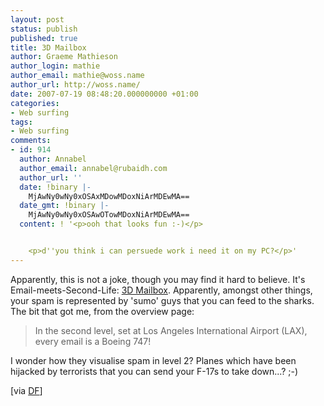 ```yaml
---
layout: post
status: publish
published: true
title: 3D Mailbox
author: Graeme Mathieson
author_login: mathie
author_email: mathie@woss.name
author_url: http://woss.name/
date: 2007-07-19 08:48:20.000000000 +01:00
categories:
- Web surfing
tags:
- Web surfing
comments:
- id: 914
  author: Annabel
  author_email: annabel@rubaidh.com
  author_url: ''
  date: !binary |-
    MjAwNy0wNy0xOSAxMDowMDoxNiArMDEwMA==
  date_gmt: !binary |-
    MjAwNy0wNy0xOSAwOTowMDoxNiArMDEwMA==
  content: ! '<p>ooh that looks fun :-)</p>


    <p>d''you think i can persuede work i need it on my PC?</p>'
---
```

Apparently, this is not a joke, though you may find it hard to believe.  It's Email-meets-Second-Life: [3D Mailbox](http://www.3dmailbox.com/).  Apparently, amongst other things, your spam is represented by 'sumo' guys that you can feed to the sharks.  The bit that got me, from the overview page:

> In the second level, set at Los Angeles International Airport (LAX), every email is a Boeing 747!

I wonder how they visualise spam in level 2?  Planes which have been hijacked by terrorists that you can send your F-17s to take down...? ;-)

[via [DF](http://daringfireball.net/)]
